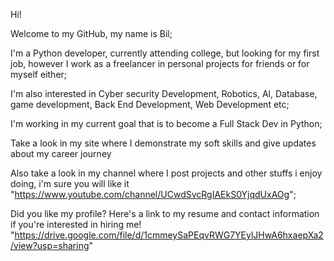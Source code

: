 Hi! 

Welcome to my GitHub,
my name is Bil;

I'm a Python developer, currently attending college, 
but looking for my first job, however I work as a freelancer in personal
projects for friends or for myself either;

I'm also interested in 
Cyber security Development, Robotics, Al, Database, game development, Back End Development,
Web Development etc;

I'm working in my current goal that is to become a Full Stack Dev in Python;

Take a look in my site where I demonstrate my soft skills and give updates about my career journey 

Also take a look in my channel where I post projects and other stuffs i enjoy doing, i'm sure you
will like it
"https://www.youtube.com/channel/UCwdSvcRgIAEkS0YjqdUxAOg";

Did you like my profile?
Here's a link to my resume and contact information if you're interested in hiring me!
"https://drive.google.com/file/d/1cmmeySaPEqvRWG7YEylJHwA6hxaepXa2/view?usp=sharing"


<!---
Bil000/Bil000 is a ✨ special ✨ repository because its `README.md` (this file) appears on your GitHub profile.
You can click the Preview link to take a look at your changes.
--->
